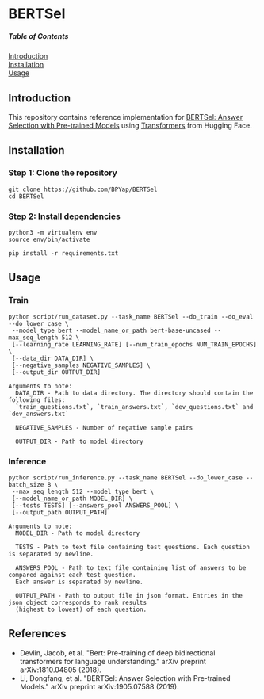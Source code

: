 # BERTSel

##### Table of Contents  
[Introduction](#introduction)  
[Installation](#installation)  
[Usage](#usage) 

## Introduction
This repository contains reference implementation for [BERTSel: Answer Selection with Pre-trained Models](https://arxiv.org/abs/1905.07588) using [Transformers](https://github.com/huggingface/transformers) from Hugging Face. 

## Installation
### Step 1: Clone the repository
```
git clone https://github.com/BPYap/BERTSel
cd BERTSel
```
### Step 2: Install dependencies
```
python3 -m virtualenv env
source env/bin/activate

pip install -r requirements.txt
```

## Usage
### Train
```
python script/run_dataset.py --task_name BERTSel --do_train --do_eval --do_lower_case \
 --model_type bert --model_name_or_path bert-base-uncased --max_seq_length 512 \
 [--learning_rate LEARNING_RATE] [--num_train_epochs NUM_TRAIN_EPOCHS] \ 
 [--data_dir DATA_DIR] \
 [--negative_samples NEGATIVE_SAMPLES] \ 
 [--output_dir OUTPUT_DIR]

Arguments to note:
  DATA_DIR - Path to data directory. The directory should contain the following files:
  `train_questions.txt`, `train_answers.txt`, `dev_questions.txt` and `dev_answers.txt`
  
  NEGATIVE_SAMPLES - Number of negative sample pairs
  
  OUTPUT_DIR - Path to model directory
```

### Inference
```
python script/run_inference.py --task_name BERTSel --do_lower_case --batch_size 8 \ 
 --max_seq_length 512 --model_type bert \ 
 [--model_name_or_path MODEL_DIR] \
 [--tests TESTS] [--answers_pool ANSWERS_POOL] \ 
 [--output_path OUTPUT_PATH]
 
Arguments to note:
  MODEL_DIR - Path to model directory
  
  TESTS - Path to text file containing test questions. Each question is separated by newline.
  
  ANSWERS_POOL - Path to text file containing list of answers to be compared against each test question. 
  Each answer is separated by newline.
  
  OUTPUT_PATH - Path to output file in json format. Entries in the json object corresponds to rank results 
  (highest to lowest) of each question.
```

## References
- Devlin, Jacob, et al. "Bert: Pre-training of deep bidirectional transformers for language understanding." arXiv preprint arXiv:1810.04805 (2018).
- Li, Dongfang, et al. "BERTSel: Answer Selection with Pre-trained Models." arXiv preprint arXiv:1905.07588 (2019).
